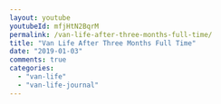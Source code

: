 ```yaml
---
layout: youtube
youtubeId: mfjHtN2BqrM
permalink: /van-life-after-three-months-full-time/
title: "Van Life After Three Months Full Time"
date: "2019-01-03"
comments: true
categories: 
  - "van-life"
  - "van-life-journal"
---
```


